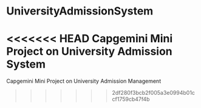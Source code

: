 # UniversityAdmissionSystem
<<<<<<< HEAD
Capgemini Mini Project on University Admission System
=======
Capgemini Mini Project on University Admission Management
>>>>>>> 2df280f3bcb2f005a3e0994b01ccf1759cb47f4b
